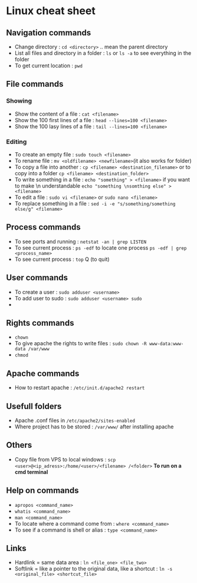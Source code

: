 # Linux cheat sheet

## Navigation commands
- Change directory : `cd <directory>` .. mean the parent directory
- List all files and directory in a folder : `ls` or `ls -a` to see everything in the folder
- To get current location : `pwd`


## File commands
### Showing
- Show the content of a file : `cat <filename>`
- Show the 100 first lines of a file : `head --lines=100 <filename>`
- Show the 100 lasy lines of a file : `tail --lines=100 <filename>`
### Editing
- To create an empty file : `sudo touch <filename>`
- To rename file : `mv <oldfilename> <newfilename>`(it also works for folder)
- To copy a file into another : `cp <filename> <destination_filename>` or to copy into a folder `cp <filename> <destination_folder>`
- To write something in a file : `echo "something" > <filename>` if you want to make \n understandable `echo "something \nsomthing else" > <filename>`
- To edit a file : `sudo vi <filename>` or `sudo nano <filename>`
- To replace something in a file : `sed -i -e "s/something/something else/g" <filename>`

## Process commands
- To see ports and running : `netstat -an | grep LISTEN`
- To see current process : `ps -edf` to locate one process `ps -edf | grep <process_name>`
- To see current process : `top` Q (to quit)

## User commands
- To create a user : `sudo adduser <username>`
- To add user to sudo : `sudo adduser <username> sudo`
- 


## Rights commands
- `chown`
- To give apache the rights to write files : `sudo chown -R www-data:www-data /var/www`
- `chmod`


## Apache commands
- How to restart apache : `/etc/init.d/apache2 restart`


## Usefull folders
- Apache .conf files in `/etc/apache2/sites-enabled`
- Where project has to be stored : `/var/www/` after installing apache


## Others
- Copy file from VPS to local windows : `scp <user>@<ip_adress>:/home/<user>/<filename> /<folder>` **To run on a cmd terminal**

## Help on commands
- `apropos <command_name>`
- `whatis <command_name>`
- `man <command_name>`
- To locate where a command come from : `where <command_name>`
- To see if a command is shell or alias : `type <command_name>`

## Links
- Hardlink = same data area : `ln <file_one> <file_two>`
- Softlink = like a pointer to the original data, like a shortcut : `ln -s <original_file> <shortcut_file>`

